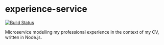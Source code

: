 # experience-service

[![Build Status](https://travis-ci.com/mike-trout/experience-service.svg?branch=master)](https://travis-ci.com/mike-trout/experience-service)

Microservice modelling my professional experience in the context of my CV, written in Node.js.
